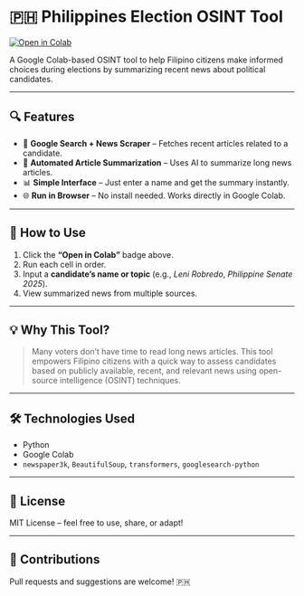 # 🇵🇭 Philippines Election OSINT Tool

[![Open in Colab](https://colab.research.google.com/assets/colab-badge.svg)](https://colab.research.google.com/github/marcist/philippines-election-osint-tool/blob/main/Philippine_Elections_OSINT_Tool.ipynb)

A Google Colab-based OSINT tool to help Filipino citizens make informed choices during elections by summarizing recent news about political candidates.

---

## 🔍 Features

- 🔎 **Google Search + News Scraper** – Fetches recent articles related to a candidate.
- 📰 **Automated Article Summarization** – Uses AI to summarize long news articles.
- 📊 **Simple Interface** – Just enter a name and get the summary instantly.
- 🌐 **Run in Browser** – No install needed. Works directly in Google Colab.

---

## 🚀 How to Use

1. Click the **“Open in Colab”** badge above.
2. Run each cell in order.
3. Input a **candidate’s name or topic** (e.g., *Leni Robredo*, *Philippine Senate 2025*).
4. View summarized news from multiple sources.

---

## 💡 Why This Tool?

> Many voters don’t have time to read long news articles. This tool empowers Filipino citizens with a quick way to assess candidates based on publicly available, recent, and relevant news using open-source intelligence (OSINT) techniques.

---

## 🛠 Technologies Used

- Python
- Google Colab
- `newspaper3k`, `BeautifulSoup`, `transformers`, `googlesearch-python`

---

## 📄 License

MIT License – feel free to use, share, or adapt!

---

## 🤝 Contributions

Pull requests and suggestions are welcome! 🇵🇭


